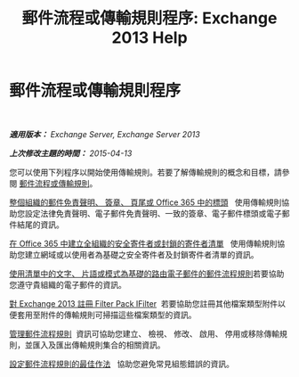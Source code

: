 ﻿---
title: '郵件流程或傳輸規則程序: Exchange 2013 Help'
TOCTitle: 郵件流程或傳輸規則程序
ms:assetid: f45f6eef-9e35-4ef4-97fa-1f6e277d14a1
ms:mtpsurl: https://technet.microsoft.com/zh-tw/library/Dn600440(v=EXCHG.150)
ms:contentKeyID: 61060517
ms.date: 05/21/2018
mtps_version: v=EXCHG.150
ms.translationtype: MT
---

# 郵件流程或傳輸規則程序

 

_**適用版本：** Exchange Server, Exchange Server 2013_

_**上次修改主題的時間：** 2015-04-13_

您可以使用下列程序以開始使用傳輸規則。若要了解傳輸規則的概念和目標，請參閱 [郵件流程或傳輸規則](mail-flow-rules-transport-rules-in-exchange-2013-exchange-2013-help.md)。

[整個組織的郵件免責聲明、 簽章、 頁尾或 Office 365 中的標頭](https://technet.microsoft.com/zh-tw/library/dn600323\(v=exchg.150\))   使用傳輸規則協助您設定法律免責聲明、電子郵件免責聲明、一致的簽章、電子郵件標頭或電子郵件結尾的資訊。

[在 Office 365 中建立全組織的安全寄件者或封鎖的寄件者清單](https://technet.microsoft.com/zh-tw/library/dn198251\(v=exchg.150\))   使用傳輸規則協助您建立網域或以使用者為基礎之安全寄件者及封鎖寄件者清單的資訊。

[使用清單中的文字、 片語或模式為基礎的路由電子郵件的郵件流程規則](https://docs.microsoft.com/zh-tw/exchange/security-and-compliance/mail-flow-rules/use-rules-to-route-email)若要協助您遵守貴組織的電子郵件的資訊。

[對 Exchange 2013 註冊 Filter Pack IFilter](register-filter-pack-ifilters-with-exchange-2013-exchange-2013-help.md)  若要協助您註冊其他檔案類型附件以便套用至附件的傳輸規則可掃描這些檔案類型的資訊。

[管理郵件流程規則](https://docs.microsoft.com/zh-tw/exchange/security-and-compliance/mail-flow-rules/manage-mail-flow-rules)  資訊可協助您建立、 檢視、 修改、 啟用、 停用或移除傳輸規則，並匯入及匯出傳輸規則集合的相關資訊。

[設定郵件流程規則的最佳作法](best-practices-for-configuring-mail-flow-rules-exchange-2013-help.md)   協助您避免常見組態錯誤的資訊。

